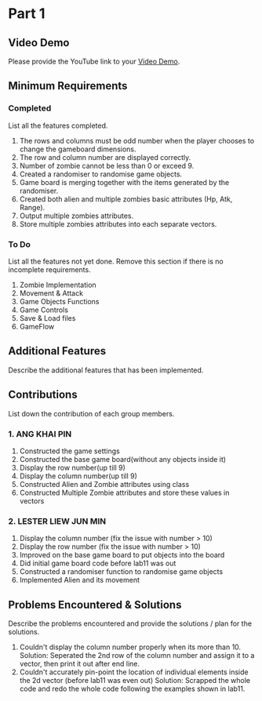 # Part 1

## Video Demo

Please provide the YouTube link to your [Video Demo](https://youtube.com).

## Minimum Requirements

### Completed

List all the features completed.

1. The rows and columns must be odd number when the player chooses to change the gameboard dimensions.
2. The row and column number are displayed correctly.
3. Number of zombie cannot be less than 0 or exceed 9.
4. Created a randomiser to randomise game objects.
5. Game board is merging together with the items generated by the randomiser.
6. Created both alien and multiple zombies basic attributes (Hp, Atk, Range).
7. Output multiple zombies attributes.
8. Store multiple zombies attributes into each separate vectors.

### To Do

List all the features not yet done. Remove this section if there is no incomplete requirements.

1. Zombie Implementation
2. Movement & Attack
3. Game Objects Functions
4. Game Controls
5. Save & Load files
6. GameFlow

## Additional Features

Describe the additional features that has been implemented.

## Contributions

List down the contribution of each group members.

### 1. ANG KHAI PIN

1. Constructed the game settings
2. Constructed the base game board(without any objects inside it)
3. Display the row number(up till 9)
4. Display the column number(up till 9)
5. Constructed Alien and Zombie attributes using class
6. Constructed Multiple Zombie attributes and store these values in vectors

### 2. LESTER LIEW JUN MIN

1. Display the column number (fix the issue with number > 10)
2. Display the row number (fix the issue with number > 10)
3. Improved on the base game board to put objects into the board
4. Did initial game board code before lab11 was out
5. Constructed a randomiser function to randomise game objects
6. Implemented Alien and its movement

## Problems Encountered & Solutions

Describe the problems encountered and provide the solutions / plan for the solutions.
1. Couldn't display the column number properly when its more than 10. Solution: Seperated the 2nd row of the column number and assign it to a vector, then print it out after end line.
2. Couldn't accurately pin-point the location of individual elements inside the 2d vector (before lab11 was even out) Solution: Scrapped the whole code and redo the whole code following the examples shown in lab11.
